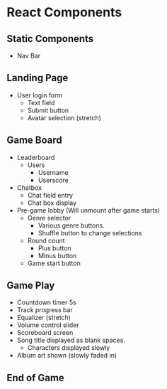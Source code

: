 # React Components

## Static Components

- Nav Bar

## Landing Page

- User login form
  - Text field
  - Submit button
  - Avatar selection (stretch)

## Game Board

- Leaderboard
  - Users
    - Username
    - Userscore
- Chatbox
  - Chat field entry
  - Chat box display
- Pre-game lobby (Will unmount after game starts)
  - Genre selector
    - Various genre buttons.
    - Shuffle button to change selections
  - Round count
    - Plus button
    - Minus button
  - Game start button

## Game Play

- Countdown timer 5s
- Track progress bar
- Equalizer (stretch)
- Volume control slider
- Scoreboard screen
- Song title displayed as blank spaces.
  - Characters displayed slowly
- Album art shown (slowly faded in)

## End of Game
